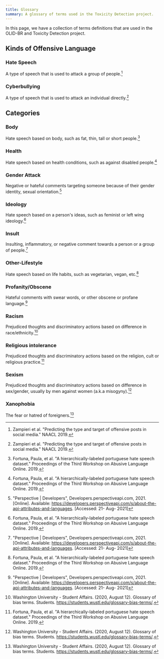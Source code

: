 ```yaml
---
title: Glossary
summary: A glossary of terms used in the Toxicity Detection project.
---
```


In this page, we have a collection of terms definitions that are used in the OLID-BR and Toxicity Detection project.

## Kinds of Offensive Language

### Hate Speech

A type of speech that is used to attack a group of people.[^1]

### Cyberbullying

A type of speech that is used to attack an individual directly.[^1]

## Categories

### Body

Hate speech based on body, such as fat, thin, tall or short people.[^4]

### Health

Hate speech based on health conditions, such as against disabled people.[^4]

### Gender Attack

Negative or hateful comments targeting someone because of their gender identity, sexual orientation.[^2]

### Ideology

Hate speech based on a person's ideas, such as feminist or left wing ideology.[^4]

### Insult

Insulting, inflammatory, or negative comment towards a person or a group of people.[^2]

### Other-Lifestyle

Hate speech based on life habits, such as vegetarian, vegan, etc.[^4]

### Profanity/Obscene

Hateful comments with swear words, or other obscene or profane language.[^2]

### Racism

Prejudiced thoughts and discriminatory actions based on difference in race/ethnicity.[^3]

### Religious intolerance

Prejudiced thoughts and discriminatory actions based on the religion, cult or religious practice.[^4]

### Sexism

Prejudiced thoughts and discriminatory actions based on difference in sex/gender, usually by men against women (a.k.a misogyny).[^3]

### Xanophobia

The fear or hatred of foreigners.[^3]

[^1]: Zampieri et al. "Predicting the type and target of offensive posts in social media." NAACL 2019.
[^2]: "Perspective | Developers", Developers.perspectiveapi.com, 2021. [Online]. Available: https://developers.perspectiveapi.com/s/about-the-api-attributes-and-languages. [Accessed: 21- Aug- 2021]
[^3]: Washington University - Student Affairs. (2020, August 12). Glossary of bias terms. Students. https://students.wustl.edu/glossary-bias-terms/.
[^4]: Fortuna, Paula, et al. "A hierarchically-labeled portuguese hate speech dataset." Proceedings of the Third Workshop on Abusive Language Online. 2019.